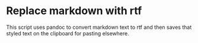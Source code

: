 # Replace markdown with rtf

This script uses pandoc to convert markdown text to rtf and then saves that styled text on the clipboard for pasting elsewhere.
